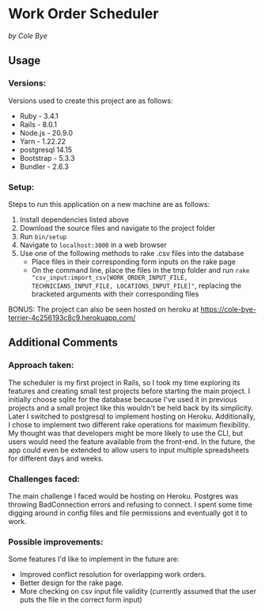 # Work Order Scheduler

*by Cole Bye*

## Usage

### Versions:

Versions used to create this project are as follows:
- Ruby - 3.4.1
- Rails - 8.0.1
- Node.js - 20.9.0
- Yarn - 1.22.22
- postgresql 14.15
- Bootstrap - 5.3.3
- Bundler - 2.6.3


### Setup:

Steps to run this application on a new machine are as follows:
1. Install dependencies listed above
2. Download the source files and navigate to the project folder
3. Run `bin/setup`
4. Navigate to `localhost:3000` in a web browser
5. Use one of the following methods to rake .csv files into the database
   - Place files in their corresponding form inputs on the rake page
   - On the command line, place the files in the tmp folder and run `rake "csv_input:import_csv[WORK_ORDER_INPUT_FILE, TECHNICIANS_INPUT_FILE, LOCATIONS_INPUT_FILE]"`, replacing the bracketed arguments with their corresponding files

BONUS: The project can also be seen hosted on heroku at https://cole-bye-terrier-4c256193c8c9.herokuapp.com/

## Additional Comments

### Approach taken:
The scheduler is my first project in Rails, so I took my time exploring its features and 
creating small test projects before starting the main project. I initially choose sqlite for the database 
because I've used it in previous projects and a small project like this wouldn't be held back by 
its simplicity. Later I switched to postgresql to implement hosting on Heroku. Additionally, I chose 
to implement two different rake operations for maximum flexibility.  My thought was that developers 
might be more likely to use the CLI, but users would need the feature available from the front-end. 
In the future, the app could even be extended to allow users to input multiple spreadsheets for different days and weeks.

### Challenges faced:
The main challenge I faced would be hosting on Heroku.  Postgres was throwing BadConnection errors 
and refusing to connect. I spent some time digging around in config files and file permissions and 
eventually got it to work.

### Possible improvements:

Some features I'd like to implement in the future are:

- Improved conflict resolution for overlapping work orders.
- Better design for the rake page.
- More checking on csv input file validity (currently assumed that the user puts the file in the correct form input)






